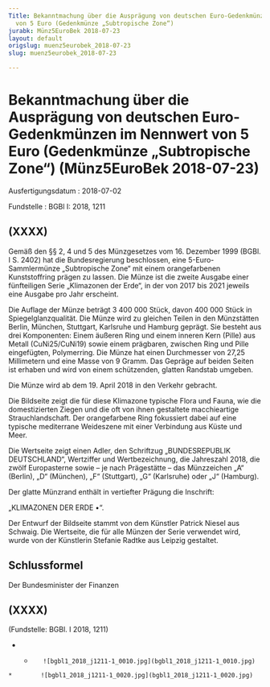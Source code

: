 ```yaml
---
Title: Bekanntmachung über die Ausprägung von deutschen Euro-Gedenkmünzen im Nennwert
  von 5 Euro (Gedenkmünze „Subtropische Zone“)
jurabk: Münz5EuroBek 2018-07-23
layout: default
origslug: muenz5eurobek_2018-07-23
slug: muenz5eurobek_2018-07-23

---
```


# Bekanntmachung über die Ausprägung von deutschen Euro-Gedenkmünzen im Nennwert von 5 Euro (Gedenkmünze „Subtropische Zone“) (Münz5EuroBek 2018-07-23)

Ausfertigungsdatum
:   2018-07-02

Fundstelle
:   BGBl I: 2018, 1211


## (XXXX)

Gemäß den §§ 2, 4 und 5 des Münzgesetzes vom 16. Dezember 1999 (BGBl.
I S. 2402) hat die Bundesregierung beschlossen, eine 5-Euro-
Sammlermünze „Subtropische Zone“ mit einem orangefarbenen
Kunststoffring prägen zu lassen. Die Münze ist die zweite Ausgabe
einer fünfteiligen Serie „Klimazonen der Erde“, in der von 2017 bis
2021 jeweils eine Ausgabe pro Jahr erscheint.

Die Auflage der Münze beträgt 3 400 000 Stück, davon 400 000 Stück in
Spiegelglanzqualität. Die Münze wird zu gleichen Teilen in den
Münzstätten Berlin, München, Stuttgart, Karlsruhe und Hamburg geprägt.
Sie besteht aus drei Komponenten: Einem äußeren Ring und einem inneren
Kern (Pille) aus Metall
(CuNi25/CuNi19) sowie einem prägbaren, zwischen Ring und Pille
eingefügten, Polymerring. Die Münze hat einen Durchmesser von 27,25
Millimetern und eine Masse von 9 Gramm. Das Gepräge auf beiden Seiten
ist erhaben und wird von einem schützenden, glatten Randstab umgeben.

Die Münze wird ab dem 19. April 2018 in den Verkehr gebracht.

Die Bildseite zeigt die für diese Klimazone typische Flora und Fauna,
wie die domestizierten Ziegen und die oft von ihnen gestaltete
macchieartige Strauchlandschaft. Der orangefarbene Ring fokussiert
dabei auf eine typische mediterrane Weideszene mit einer Verbindung
aus Küste und Meer.

Die Wertseite zeigt einen Adler, den Schriftzug „BUNDESREPUBLIK
DEUTSCHLAND“, Wertziffer und Wertbezeichnung, die Jahreszahl 2018, die
zwölf Europasterne sowie – je nach Prägestätte – das Münzzeichen „A“
(Berlin), „D“ (München), „F“ (Stuttgart), „G“ (Karlsruhe) oder „J“
(Hamburg).

Der glatte Münzrand enthält in vertiefter Prägung die Inschrift:

„KLIMAZONEN DER ERDE •“.

Der Entwurf der Bildseite stammt von dem Künstler Patrick Niesel aus
Schwaig. Die Wertseite, die für alle Münzen der Serie verwendet wird,
wurde von der Künstlerin Stefanie Radtke aus Leipzig gestaltet.


## Schlussformel

Der Bundesminister der Finanzen


## (XXXX)

(Fundstelle: BGBl. I 2018, 1211)


*    *        ![bgbl1_2018_j1211-1_0010.jpg](bgbl1_2018_j1211-1_0010.jpg)
    *        ![bgbl1_2018_j1211-1_0020.jpg](bgbl1_2018_j1211-1_0020.jpg)


